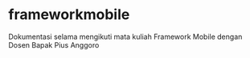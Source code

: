 # frameworkmobile
Dokumentasi selama mengikuti mata kuliah Framework Mobile dengan Dosen Bapak Pius Anggoro
